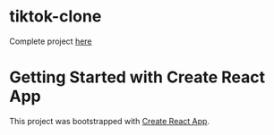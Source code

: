 # tiktok-clone

Complete project [here](https://tiktok-clone-a1e99.web.app)

# Getting Started with Create React App

This project was bootstrapped with [Create React App](https://github.com/facebook/create-react-app).
